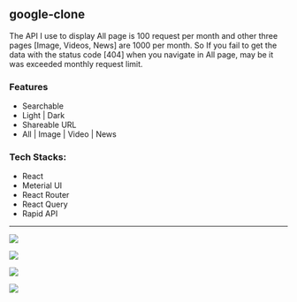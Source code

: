## google-clone

The API I use to display All page is 100 request per month and other three pages [Image, Videos, News] are 1000 per month.
So If you fail to get the data with the status code [404] when you navigate in All page, may be it was exceeded monthly request limit.

### Features

-  Searchable
-  Light | Dark
-  Shareable URL
-  All | Image | Video | News

### Tech Stacks:

-  React
-  Meterial UI
-  React Router
-  React Query
-  Rapid API

---

![](https://dev-to-uploads.s3.amazonaws.com/uploads/articles/zifcx08qt03x60by0ejr.png)

![](https://dev-to-uploads.s3.amazonaws.com/uploads/articles/07apcfujaddeqppvv6w5.png)

![](https://dev-to-uploads.s3.amazonaws.com/uploads/articles/gzni6vnvgylsecv9csqa.png)

![](https://dev-to-uploads.s3.amazonaws.com/uploads/articles/dzpk35m7n5fht8gjyxdq.png)
